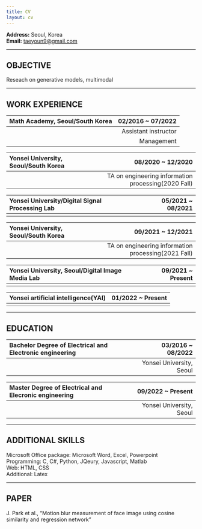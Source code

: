 ```yaml
---
title: CV
layout: cv
---
```


**Address:** Seoul, Korea   
**Email:** taeyoun9@gmail.com
   
---
   
## OBJECTIVE

Reseach on generative models, multimodal
   
---
   
## WORK EXPERIENCE

|Math Academy, Seoul/South Korea|02/2016 ~ 07/2022|
|:---|---:|
||Assistant instructor|
||Management|   
   
|Yonsei University, Seoul/South Korea|08/2020 ~ 12/2020|
|:---|---:|
||TA on engineering information processing(2020 Fall)|

|Yonsei University/Digital Signal Processing Lab|05/2021 ~ 08/2021|
|:---|---:|
|||

|Yonsei University, Seoul/South Korea|09/2021 ~ 12/2021|
|:---|---:|
||TA on engineering information processing(2021 Fall)|

|Yonsei University, Seoul/Digital Image Media Lab|09/2021 ~ Present|
|:---|---:|
|||

|Yonsei artificial intelligence(YAI)|01/2022 ~ Present|
|:---|---:|
|||

---

## EDUCATION

|Bachelor Degree of Electrical and Electronic engineering|03/2016 ~ 08/2022|
|:---|---:|
||Yonsei University, Seoul|

|Master Degree of Electrical and Elecronic engineering|09/2022 ~ Present|
|:---|---:|
||Yonsei University, Seoul|

---

## ADDITIONAL SKILLS

Microsoft Office package: Microsoft Word, Excel, Powerpoint   
Programming: C, C#, Python, JQeury, Javascript, Matlab   
Web: HTML, CSS   
Additional: Latex   

---

## PAPER
J. Park et al., “Motion blur measurement of face image using cosine similarity and regression network”
